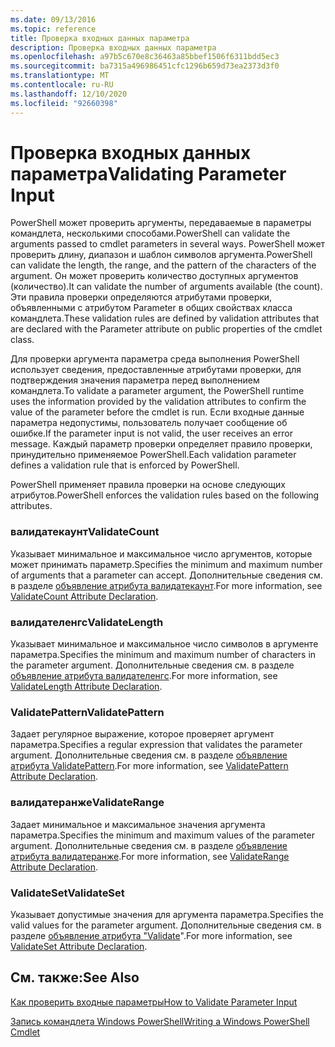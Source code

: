 ```yaml
---
ms.date: 09/13/2016
ms.topic: reference
title: Проверка входных данных параметра
description: Проверка входных данных параметра
ms.openlocfilehash: a97b5c670e8c36463a85bbef1506f6311bdd5ec3
ms.sourcegitcommit: ba7315a496986451cfc1296b659d73ea2373d3f0
ms.translationtype: MT
ms.contentlocale: ru-RU
ms.lasthandoff: 12/10/2020
ms.locfileid: "92660398"
---
```

# <a name="validating-parameter-input"></a><span data-ttu-id="19293-103">Проверка входных данных параметра</span><span class="sxs-lookup"><span data-stu-id="19293-103">Validating Parameter Input</span></span>

<span data-ttu-id="19293-104">PowerShell может проверить аргументы, передаваемые в параметры командлета, несколькими способами.</span><span class="sxs-lookup"><span data-stu-id="19293-104">PowerShell can validate the arguments passed to cmdlet parameters in several ways.</span></span>
<span data-ttu-id="19293-105">PowerShell может проверить длину, диапазон и шаблон символов аргумента.</span><span class="sxs-lookup"><span data-stu-id="19293-105">PowerShell can validate the length, the range, and the pattern of the characters of the argument.</span></span>
<span data-ttu-id="19293-106">Он может проверить количество доступных аргументов (количество).</span><span class="sxs-lookup"><span data-stu-id="19293-106">It can validate the number of arguments available (the count).</span></span>
<span data-ttu-id="19293-107">Эти правила проверки определяются атрибутами проверки, объявленными с атрибутом Parameter в общих свойствах класса командлета.</span><span class="sxs-lookup"><span data-stu-id="19293-107">These validation rules are defined by validation attributes that are declared with the Parameter attribute on public properties of the cmdlet class.</span></span>

<span data-ttu-id="19293-108">Для проверки аргумента параметра среда выполнения PowerShell использует сведения, предоставленные атрибутами проверки, для подтверждения значения параметра перед выполнением командлета.</span><span class="sxs-lookup"><span data-stu-id="19293-108">To validate a parameter argument, the PowerShell runtime uses the information provided by the validation attributes to confirm the value of the parameter before the cmdlet is run.</span></span>
<span data-ttu-id="19293-109">Если входные данные параметра недопустимы, пользователь получает сообщение об ошибке.</span><span class="sxs-lookup"><span data-stu-id="19293-109">If the parameter input is not valid, the user receives an error message.</span></span>
<span data-ttu-id="19293-110">Каждый параметр проверки определяет правило проверки, принудительно применяемое PowerShell.</span><span class="sxs-lookup"><span data-stu-id="19293-110">Each validation parameter defines a validation rule that is enforced by PowerShell.</span></span>

<span data-ttu-id="19293-111">PowerShell применяет правила проверки на основе следующих атрибутов.</span><span class="sxs-lookup"><span data-stu-id="19293-111">PowerShell enforces the validation rules based on the following attributes.</span></span>

### <a name="validatecount"></a><span data-ttu-id="19293-112">валидатекаунт</span><span class="sxs-lookup"><span data-stu-id="19293-112">ValidateCount</span></span>

<span data-ttu-id="19293-113">Указывает минимальное и максимальное число аргументов, которые может принимать параметр.</span><span class="sxs-lookup"><span data-stu-id="19293-113">Specifies the minimum and maximum number of arguments that a parameter can accept.</span></span>
<span data-ttu-id="19293-114">Дополнительные сведения см. в разделе [объявление атрибута валидатекаунт](./validatecount-attribute-declaration.md).</span><span class="sxs-lookup"><span data-stu-id="19293-114">For more information, see [ValidateCount Attribute Declaration](./validatecount-attribute-declaration.md).</span></span>

### <a name="validatelength"></a><span data-ttu-id="19293-115">валидателенгс</span><span class="sxs-lookup"><span data-stu-id="19293-115">ValidateLength</span></span>

<span data-ttu-id="19293-116">Указывает минимальное и максимальное число символов в аргументе параметра.</span><span class="sxs-lookup"><span data-stu-id="19293-116">Specifies the minimum and maximum number of characters in the parameter argument.</span></span>
<span data-ttu-id="19293-117">Дополнительные сведения см. в разделе [объявление атрибута валидателенгс](./validatelength-attribute-declaration.md).</span><span class="sxs-lookup"><span data-stu-id="19293-117">For more information, see [ValidateLength Attribute Declaration](./validatelength-attribute-declaration.md).</span></span>

### <a name="validatepattern"></a><span data-ttu-id="19293-118">ValidatePattern</span><span class="sxs-lookup"><span data-stu-id="19293-118">ValidatePattern</span></span>

<span data-ttu-id="19293-119">Задает регулярное выражение, которое проверяет аргумент параметра.</span><span class="sxs-lookup"><span data-stu-id="19293-119">Specifies a regular expression that validates the parameter argument.</span></span>
<span data-ttu-id="19293-120">Дополнительные сведения см. в разделе [объявление атрибута ValidatePattern](./validatepattern-attribute-declaration.md).</span><span class="sxs-lookup"><span data-stu-id="19293-120">For more information, see [ValidatePattern Attribute Declaration](./validatepattern-attribute-declaration.md).</span></span>

### <a name="validaterange"></a><span data-ttu-id="19293-121">валидатеранже</span><span class="sxs-lookup"><span data-stu-id="19293-121">ValidateRange</span></span>

<span data-ttu-id="19293-122">Задает минимальное и максимальное значения аргумента параметра.</span><span class="sxs-lookup"><span data-stu-id="19293-122">Specifies the minimum and maximum values of the parameter argument.</span></span>
<span data-ttu-id="19293-123">Дополнительные сведения см. в разделе [объявление атрибута валидатеранже](./validaterange-attribute-declaration.md).</span><span class="sxs-lookup"><span data-stu-id="19293-123">For more information, see [ValidateRange Attribute Declaration](./validaterange-attribute-declaration.md).</span></span>

### <a name="validateset"></a><span data-ttu-id="19293-124">ValidateSet</span><span class="sxs-lookup"><span data-stu-id="19293-124">ValidateSet</span></span>

<span data-ttu-id="19293-125">Указывает допустимые значения для аргумента параметра.</span><span class="sxs-lookup"><span data-stu-id="19293-125">Specifies the valid values for the parameter argument.</span></span>
<span data-ttu-id="19293-126">Дополнительные сведения см. в разделе [объявление атрибута "Validate](./validateset-attribute-declaration.md)".</span><span class="sxs-lookup"><span data-stu-id="19293-126">For more information, see [ValidateSet Attribute Declaration](./validateset-attribute-declaration.md).</span></span>

## <a name="see-also"></a><span data-ttu-id="19293-127">См. также:</span><span class="sxs-lookup"><span data-stu-id="19293-127">See Also</span></span>

[<span data-ttu-id="19293-128">Как проверить входные параметры</span><span class="sxs-lookup"><span data-stu-id="19293-128">How to Validate Parameter Input</span></span>](./how-to-validate-parameter-input.md)

[<span data-ttu-id="19293-129">Запись командлета Windows PowerShell</span><span class="sxs-lookup"><span data-stu-id="19293-129">Writing a Windows PowerShell Cmdlet</span></span>](./writing-a-windows-powershell-cmdlet.md)
